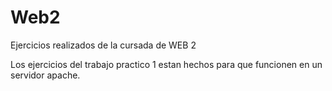 # Web2
Ejercicios realizados de la cursada de WEB 2

Los ejercicios del trabajo practico 1 estan hechos para que funcionen en un servidor apache.
